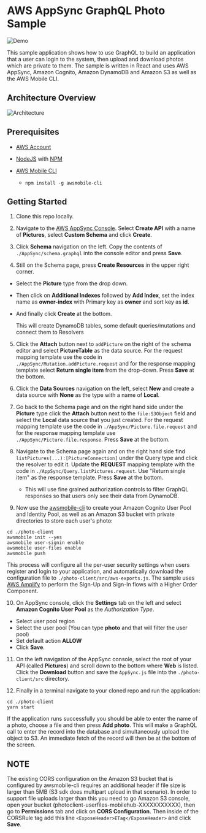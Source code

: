 # AWS AppSync GraphQL Photo Sample

![Demo](media/demo.gif)

This sample application shows how to use GraphQL to build an application that a user can login to the system, then upload and download photos which are private to them. The sample is written in React and uses AWS AppSync, Amazon Cognito, Amazon DynamoDB and Amazon S3 as well as the AWS Mobile CLI.

## Architecture Overview
![Architecture](media/architecture_diagram.png)

## Prerequisites
+ [AWS Account](https://aws.amazon.com/mobile/details/)

+ [NodeJS](https://nodejs.org/en/download/) with [NPM](https://docs.npmjs.com/getting-started/installing-node)

+ [AWS Mobile CLI](https://github.com/aws/awsmobile-cli)
  - `npm install -g awsmobile-cli`


## Getting Started
1. Clone this repo locally.

2. Navigate to the [AWS AppSync Console](https://us-east-2.console.aws.amazon.com/appsync/home). Select **Create API** with a name of **Pictures**, select **Custom Schema** and click **Create**.

3. Click **Schema** navigation on the left. Copy the contents of `./AppSync/schema.graphql` into the console editor and press **Save**. 

4. Still on the Schema page, press **Create Resources** in the upper right corner.
  - Select the **Picture** type from the drop down. 
  - Then click on **Additional Indexes** followed by **Add Index**, set the index name as **owner-index** with Primary key as **owner** and sort key as **id**.
  - And finally click **Create** at the bottom.

    This will create DynamoDB tables, some default queries/mutations and connect them to Resolvers

5. Click the **Attach** button next to `addPicture` on the right of the schema editor and select **PictureTable** as the data source. For the request mapping template use the code in `./AppSync/Mutation.addPicture.request` and for the response mapping template select **Return single item** from the drop-down. Press **Save** at the bottom.

6. Click the **Data Sources** navigation on the left, select **New** and create a data source with **None** as the type with a name of **Local**. 

7. Go back to the Schema page and on the right hand side under the **Picture** type click the **Attach** button next to the `file:S3Object` field and select the **Local** data source that you just created. For the request mapping template use the code in `./AppSync/Picture.file.request` and for the response mapping template use `./AppSync/Picture.file.response`. Press **Save** at the bottom.

8. Navigate to the Schema page again and on the right hand side find `listPictures(...):[PictureConnection]` under the Query type and click the resolver to edit it.  Update the **REQUEST** mapping template with the code in `./AppSync/Query.listPictures.request`. Use "Return single item" as the response template. Press **Save** at the bottom.
    - This will use fine grained authorization controls to filter GraphQL responses so that users only see their data from DynamoDB.

9. Now use the [awsmobile-cli](https://github.com/aws/awsmobile-cli) to create your Amazon Cognito User Pool and Identity Pool, as well as an Amazon S3 bucket with private directories to store each user's photo:

```
cd ./photo-client
awsmobile init --yes
awsmobile user-signin enable
awsmobile user-files enable
awsmobile push
```

This process will configure all the per-user security settings when users register and login to your application, and automatically download the configuration file to `./photo-client/src/aws-exports.js`. The sample uses [AWS Amplify](https://github.com/aws/aws-amplify) to perform the Sign-Up and Sign-In flows with a Higher Order Component.

10. On AppSync console, click the **Settings** tab on the left and select **Amazon Cognito User Pool** as the _Authorization Type_. 
  - Select user pool region
  - Select the user pool (You can type **photo** and that will filter the user pool)
  - Set default action **ALLOW**
  - Click **Save**.

11. On the left navigation of the AppSync console, select the root of your API (called **Pictures**) and scroll down to the bottom where **Web** is listed. Click the **Download** button and save the `AppSync.js` file into the `./photo-client/src` directory.


12. Finally in a terminal navigate to your cloned repo and run the application:

```
cd ./photo-client
yarn start
```

If the application runs successfully you should be able to enter the name of a photo, choose a file and then press **Add photo**. This will make a GraphQL call to enter the record into the database and simultaneously upload the object to S3. An immediate fetch of the record will then be at the bottom of the screen.

## NOTE 
The existing CORS configuration on the Amazon S3 bucket that is configured by awsmobile-cli requires an additional header if file size is larger than 5MB (S3 sdk does multipart upload in that scenario). In order to support file uploads larger than this you need to go Amazon S3 console, open your bucket (photoclient-userfiles-mobilehub-XXXXXXXXXXX), then go to **Permissions** tab and click on **CORS Configuration**. Then inside of the CORSRule tag add this line ```<ExposeHeader>ETag</ExposeHeader>``` and click **Save**.
